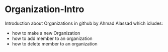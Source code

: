 # Organization-Intro
Introduction about Organizations in github by Ahmad Alassad
which icludes: 
- how to make a new Organization
- how to add member to an organization
- how to delete member to an organization
